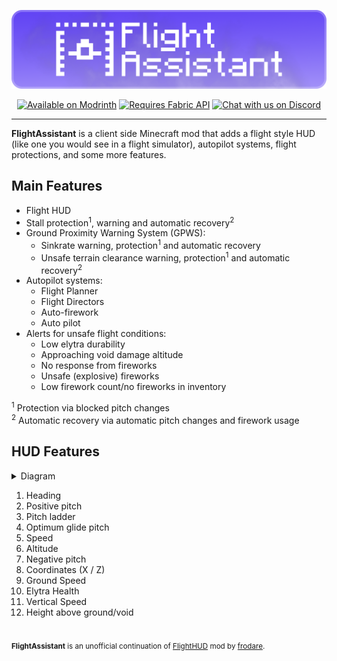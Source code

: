 <p align=center>
    <img src="images/logo.png">
</p>

<p align=center>
    <a href="https://modrinth.com/mod/flightassistant">
        <img src="https://cdn.jsdelivr.net/npm/@intergrav/devins-badges@3.2.0/assets/cozy/available/modrinth_vector.svg"
            alt="Available on Modrinth"></a>
    <a href="https://modrinth.com/mod/fabric-api/">
        <img src="https://cdn.jsdelivr.net/npm/@intergrav/devins-badges@3.2.0/assets/cozy/requires/fabric-api_vector.svg"
            alt="Requires Fabric API"></a>
    <!-- uncomment if Forge version is released (https://github.com/Octol1ttle/FlightAssistant/pull/2#discussion_r1370700775)
    <a href="https://modrinth.com/mod/flightassistant/versions?l=forge">
        <img src="https://cdn.jsdelivr.net/npm/@intergrav/devins-badges@3.2.0/assets/cozy/supported/forge_vector.svg"
            alt="Available for Forge"></img></a>
    -->
    <a href="https://discord.gg/5kcBCvnbTp">
        <img src="https://cdn.jsdelivr.net/npm/@intergrav/devins-badges@3.2.0/assets/cozy/social/discord-plural_vector.svg"
            alt="Chat with us on Discord"></a>
</p>

---

**FlightAssistant** is a client side Minecraft mod that adds a flight style HUD
(like one you would see in a flight simulator), autopilot systems, flight protections, and some more features.

## Main Features

- Flight HUD
- Stall protection<sup>1</sup>, warning and automatic recovery<sup>2</sup>
- Ground Proximity Warning System (GPWS):
  - Sinkrate warning, protection<sup>1</sup> and automatic recovery
  - Unsafe terrain clearance warning, protection<sup>1</sup> and automatic recovery<sup>2</sup>
- Autopilot systems:
  - Flight Planner
  - Flight Directors
  - Auto-firework
  - Auto pilot
- Alerts for unsafe flight conditions:
  - Low elytra durability
  - Approaching void damage altitude
  - No response from fireworks
  - Unsafe (explosive) fireworks
  - Low firework count/no fireworks in inventory

<sup>1</sup> Protection via blocked pitch changes<br>
<sup>2</sup> Automatic recovery via automatic pitch changes and firework usage

## HUD Features

<details>
    <summary>Diagram</summary>
    <img src="images/diagram.png">
</details>

1. Heading
2. Positive pitch
3. Pitch ladder
4. Optimum glide pitch
5. Speed
6. Altitude
7. Negative pitch
8. Coordinates (X / Z)
9. Ground Speed
10. Elytra Health
11. Vertical Speed
12. Height above ground/void

#
<sup><b>FlightAssistant</b> is an unofficial continuation of <a href="https://github.com/frodare/FlightHud">FlightHUD</a> mod by <a href="https://github.com/frodare">frodare</a>.</sup>
